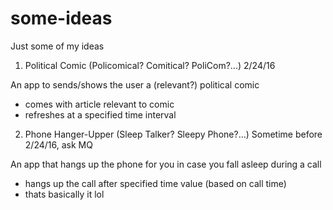 # some-ideas
Just some of my ideas

1) Political Comic (Policomical? Comitical? PoliCom?...) 2/24/16

An app to sends/shows the user a (relevant?) political comic 
  - comes with article relevant to comic
  - refreshes at a specified time interval
  
2) Phone Hanger-Upper (Sleep Talker? Sleepy Phone?...) Sometime before 2/24/16, ask MQ

An app that hangs up the phone for you in case you fall asleep during a call
  - hangs up the call after specified time value (based on call time)
  - thats basically it lol
